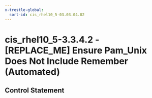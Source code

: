 ```yaml
---
x-trestle-global:
  sort-id: cis_rhel10_5-03.03.04.02
---
```


# cis_rhel10_5-3.3.4.2 - \[REPLACE_ME\] Ensure Pam_Unix Does Not Include Remember (Automated)

## Control Statement
